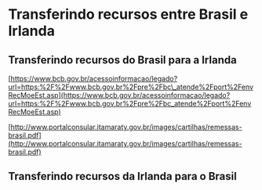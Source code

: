 # Transferindo recursos entre Brasil e Irlanda

## Transferindo recursos do Brasil para a Irlanda

[https://www.bcb.gov.br/acessoinformacao/legado?url=https:%2F%2Fwww.bcb.gov.br%2Fpre%2Fbc\_atende%2Fport%2FenvRecMoeEst.asp](https://www.bcb.gov.br/acessoinformacao/legado?url=https:%2F%2Fwww.bcb.gov.br%2Fpre%2Fbc_atende%2Fport%2FenvRecMoeEst.asp)

[http://www.portalconsular.itamaraty.gov.br/images/cartilhas/remessas-brasil.pdf](http://www.portalconsular.itamaraty.gov.br/images/cartilhas/remessas-brasil.pdf)

## Transferindo recursos da Irlanda para o Brasil
